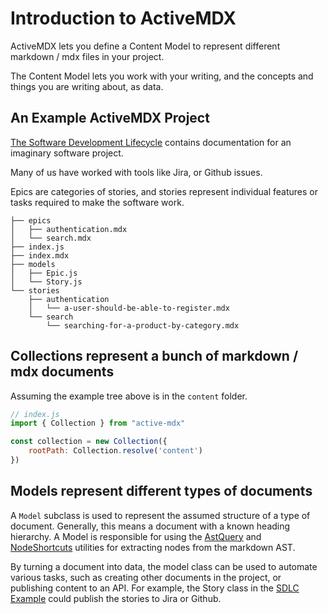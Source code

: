 # Introduction to ActiveMDX

ActiveMDX lets you define a Content Model to represent different markdown / mdx files in your project.

The Content Model lets you work with your writing, and the concepts and things you are writing about, as data.

## An Example ActiveMDX Project

[The Software Development Lifecycle](https://github.com/soederpop/active-mdx/tree/master/examples/sdlc) contains documentation for an imaginary software project.

Many of us have worked with tools like Jira, or Github issues.

Epics are categories of stories, and stories represent individual features or tasks required to make the software work.

```
├── epics
│   ├── authentication.mdx
│   └── search.mdx
├── index.js
├── index.mdx
├── models
│   ├── Epic.js
│   └── Story.js
└── stories
    ├── authentication
    │   └── a-user-should-be-able-to-register.mdx
    └── search
        └── searching-for-a-product-by-category.mdx
```

## Collections represent a bunch of markdown / mdx documents

Assuming the example tree above is in the `content` folder.

```javascript
// index.js
import { Collection } from "active-mdx"

const collection = new Collection({
    rootPath: Collection.resolve('content')
})
```

## Models represent different types of documents

A `Model` subclass is used to represent the assumed structure of a type of document.  Generally, this means a document with a known heading hierarchy.  A Model is responsible for using the [AstQuery](../api/AstQuery.mdx) and [NodeShortcuts](../api/NodeShortcuts.mdx) utilities for extracting nodes from the markdown AST.    

By turning a document into data, the model class can be used to automate various tasks, such as creating other documents in the project, or publishing content to an API.  For example, the Story class in the [SDLC Example](https://github.com/soederpop/active-mdx/blob/master/examples/sdlc/models/Story.js) could publish the stories to Jira or Github.
